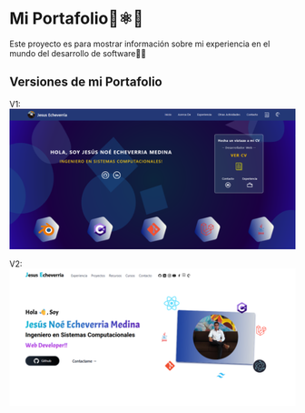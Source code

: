 # Mi Portafolio💼⚛️👋

Este proyecto es para mostrar información sobre mi experiencia en el mundo del desarrollo de software👨‍💻

## Versiones de mi Portafolio

V1:
<img src="https://github.com/EcheverriaJesus/JesusEcheverria.github.io/blob/main/src/Images/Readme/Portfolio_V1.png" alt="" />

V2:
<img src="https://github.com/EcheverriaJesus/JesusEcheverria.github.io/blob/main/src/Images/Readme/Portfolio_V2.png">